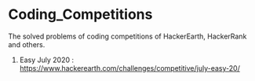 # Coding_Competitions
The solved problems of coding competitions of HackerEarth, HackerRank and others.

1. Easy July 2020 : https://www.hackerearth.com/challenges/competitive/july-easy-20/
